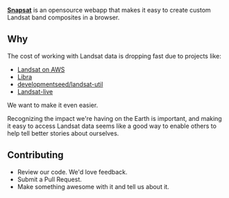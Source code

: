 **[Snapsat](http://snapsat.org/)** is an opensource webapp that makes it easy to create custom Landsat band composites in a browser.

Why
---

The cost of working with Landsat data is dropping fast due to projects like:
- [Landsat on AWS](https://aws.amazon.com/blogs/aws/start-using-landsat-on-aws/)
- [Libra](http://libra.developmentseed.org/)
- [developmentseed/landsat-util](https://github.com/developmentseed/landsat-util)
- [Landsat-live](https://www.mapbox.com/blog/landsat-live-live/)

We want to make it even easier.

Recognizing the impact we're having on the Earth is important, and making it easy to access Landsat data seems like a good way to enable others to help tell better stories about ourselves.


Contributing
------------

- Review our code. We'd love feedback.
- Submit a Pull Request.
- Make something awesome with it and tell us about it.
